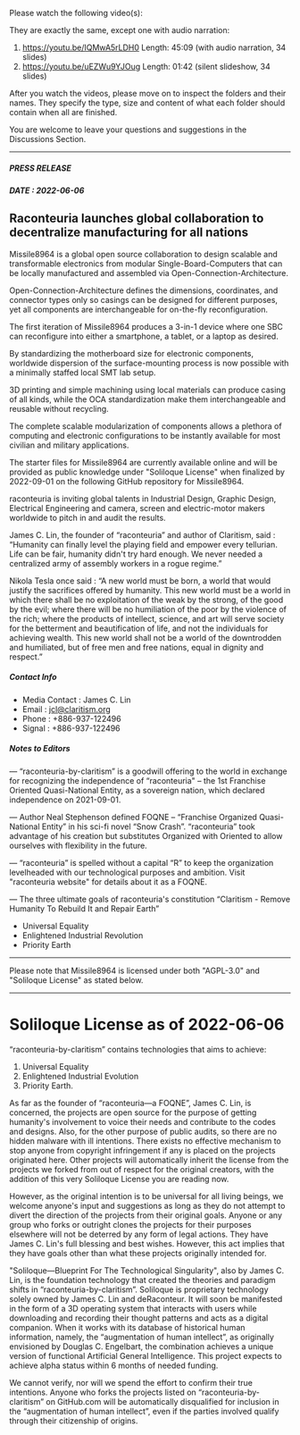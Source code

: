Please watch the following video(s):

They are exactly the same, except one with audio narration:

1. https://youtu.be/IQMwA5rLDH0 Length: 45:09 (with audio narration, 34 slides)
2. https://youtu.be/uEZWu9YJOug Length: 01:42 (silent slideshow, 34 slides)

After you watch the videos, please move on to inspect the folders and their names.
They specify the type, size and content of what each folder should contain when all are finished.

You are welcome to leave your questions and suggestions in the Discussions Section.

---
##### PRESS RELEASE 
##### DATE : 2022-06-06

## Raconteuria launches global collaboration to decentralize manufacturing for all nations

Missile8964 is a global open source collaboration to design scalable and transformable electronics from modular Single-Board-Computers that can be locally manufactured and assembled via Open-Connection-Architecture.

Open-Connection-Architecture defines the dimensions, coordinates, and connector types only so casings can be designed for different purposes, yet all components are interchangeable for on-the-fly reconfiguration.

The first iteration of Missile8964 produces a 3-in-1 device where one SBC can reconfigure into either a smartphone, a tablet, or a laptop as desired.

By standardizing the motherboard size for electronic components, worldwide dispersion of the surface-mounting process is now possible with a minimally staffed local SMT lab setup.

3D printing and simple machining using local materials can produce casing of all kinds, while the OCA standardization make them interchangeable and reusable without recycling.

The complete scalable modularization of components allows a plethora of computing and electronic configurations to be instantly available for most civilian and military applications.

The starter files for Missile8964 are currently available online and will be provided as public knowledge under "Soliloque License" when finalized by 2022-09-01 on the following GitHub repository for Missile8964.

raconteuria is inviting global talents in Industrial Design, Graphic Design, Electrical Engineering and camera, screen and electric-motor makers worldwide to pitch in and audit the results.

James C. Lin, the founder of “raconteuria” and author of Claritism, said : “Humanity can finally level the playing field and empower every tellurian. Life can be fair, humanity didn't try hard enough. We never needed a centralized army of assembly workers in a rogue regime.”

Nikola Tesla once said : “A new world must be born, a world that would justify the sacrifices offered by humanity. This new world must be a world in which there shall be no exploitation of the weak by the strong, of the good by the evil; where there will be no humiliation of the poor by the violence of the rich; where the products of intellect, science, and art will serve society for the betterment and beautification of life, and not the individuals for achieving wealth. This new world shall not be a world of the downtrodden and humiliated, but of free men and free nations, equal in dignity and respect.”

##### Contact Info
- Media Contact : James C. Lin
- Email : jcl@claritism.org
- Phone : +886-937-122496
- Signal : +886-937-122496


##### Notes to Editors

— “raconteuria-by-claritism” is a goodwill offering to the world in exchange for recognizing the independence of “raconteuria" – the 1st Franchise Oriented Quasi-National Entity, as a sovereign nation, which declared independence on 2021-09-01.

— Author Neal Stephenson defined FOQNE – “Franchise Organized Quasi-National Entity” in his sci-fi novel “Snow Crash”. “raconteuria” took advantage of his creation but substitutes Organized with Oriented to allow ourselves with flexibility in the future.

— “raconteuria” is spelled without a capital “R” to keep the organization levelheaded with our technological purposes and ambition. Visit "raconteuria website" for details about it as a FOQNE.

— The three ultimate goals of raconteuria's constitution “Claritism - Remove Humanity To Rebuild It and Repair Earth” 
- Universal Equality
- Enlightened Industrial Revolution 
- Priority Earth
	
---

Please note that Missile8964 is licensed under both "AGPL-3.0" and "Soliloque License" as stated below.

---

# Soliloque License as of 2022-06-06

“raconteuria-by-claritism” contains technologies that aims to achieve:

1. Universal Equality
2. Enlightened Industrial Evolution
3. Priority Earth.

As far as the founder of “raconteuria—a FOQNE”, James C. Lin, is concerned, the projects are open source for the purpose of getting humanity's involvement to voice their needs and contribute to the codes and designs. Also, for the other purpose of public audits, so there are no hidden malware with ill intentions. There exists no effective mechanism to stop anyone from copyright infringement if any is placed on the projects originated here. Other projects will automatically inherit the license from the projects we forked from out of respect for the original creators, with the addition of this very Soliloque License you are reading now.

However, as the original intention is to be universal for all living beings, we welcome anyone's input and suggestions as long as they do not attempt to divert the direction of the projects from their original goals. Anyone or any group who forks or outright clones the projects for their purposes elsewhere will not be deterred by any form of legal actions. They have James C. Lin's full blessing and best wishes. However, this act implies that they have goals other than what these projects originally intended for. 

"Soliloque—Blueprint For The Technological Singularity", also by James C. Lin, is the foundation technology that created the theories and paradigm shifts in “raconteuria-by-claritism”. Soliloque is proprietary technology solely owned by James C. Lin and deRaconteur. It will soon be manifested in the form of a 3D operating system that interacts with users while downloading and recording their thought patterns and acts as a digital companion. When it works with its database of historical human information, namely, the “augmentation of human intellect”, as originally envisioned by Douglas C. Engelbart, the combination achieves a unique version of functional Artificial General Intelligence. This project expects to achieve alpha status within 6 months of needed funding.

We cannot verify, nor will we spend the effort to confirm their true intentions. Anyone who forks the projects listed on “raconteuria-by-claritism” on GitHub.com will be automatically disqualified for inclusion in the “augmentation of human intellect”, even if the parties involved qualify through their citizenship of origins. 
